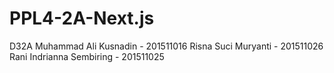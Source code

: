 # PPL4-2A-Next.js
D32A
Muhammad Ali Kusnadin - 201511016
Risna Suci Muryanti - 201511026
Rani Indrianna Sembiring - 201511025
